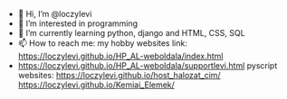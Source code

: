- 👋 Hi, I’m @loczylevi
- 👀 I’m interested in programming 
- 🌱 I’m currently learning python, django and HTML, CSS, SQL
- 📫 How to reach me: my hobby websites link: https://loczylevi.github.io/HP_AL-weboldala/index.html
- https://loczylevi.github.io/HP_AL-weboldala/supportlevi.html
pyscript websites:
https://loczylevi.github.io/host_halozat_cim/
https://loczylevi.github.io/Kemiai_Elemek/

<!---
loczylevi/loczylevi is a ✨ special ✨ repository because its `README.md` (this file) appears on your GitHub profile.
You can click the Preview link to take a look at your changes.
--->
